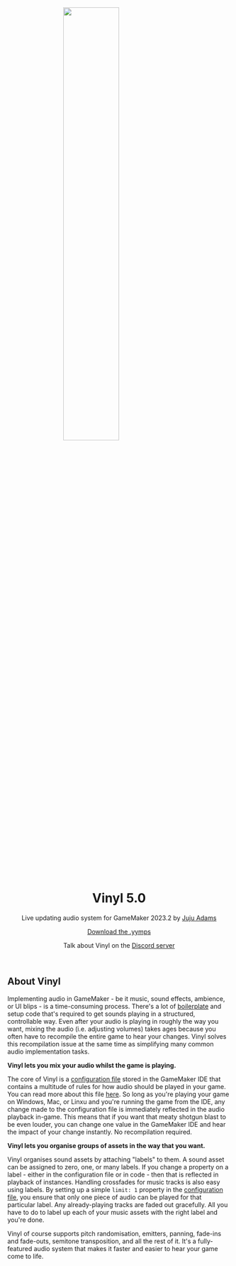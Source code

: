 &nbsp;

<img src="https://raw.githubusercontent.com/JujuAdams/Vinyl/master/LOGO.png" width="50%" style="display: block; margin: auto;" />
<h1 align="center">Vinyl 5.0</h1>
<p align="center">Live updating audio system for GameMaker 2023.2 by <a href="https://www.jujuadams.com/" target="_blank">Juju Adams</a></p>

<p align="center"><a href="https://github.com/JujuAdams/Vinyl/releases/" target="_blank">Download the .yymps</a></p>
<p align="center">Talk about Vinyl on the <a href="https://discord.gg/8krYCqr" target="_blank">Discord server</a></p>

&nbsp;

## About Vinyl

Implementing audio in GameMaker - be it music, sound effects, ambience, or UI blips - is a time-consuming process. There's a lot of [boilerplate](https://en.wikipedia.org/wiki/Boilerplate_code) and setup code that's required to get sounds playing in a structured, controllable way. Even after your audio is playing in roughly the way you want, mixing the audio (i.e. adjusting volumes) takes ages because you often have to recompile the entire game to hear your changes. Vinyl solves this recompilation issue at the same time as simplifying many common audio implementation tasks.

**Vinyl lets you mix your audio whilst the game is playing.**

The core of Vinyl is a [configuration file](Configuration) stored in the GameMaker IDE that contains a multitude of rules for how audio should be played in your game. You can read more about this file [here](Configuration). So long as you're playing your game on Windows, Mac, or Linxu and you're running the game from the IDE, any change made to the configuration file is immediately reflected in the audio playback in-game. This means that if you want that meaty shotgun blast to be even louder, you can change one value in the GameMaker IDE and hear the impact of your change instantly. No recompilation required.

**Vinyl lets you organise groups of assets in the way that you want.**

Vinyl organises sound assets by attaching "labels" to them. A sound asset can be assigned to zero, one, or many labels. If you change a property on a label - either in the configuration file or in code - then that is reflected in playback of instances. Handling crossfades for music tracks is also easy using labels. By setting up a simple `limit: 1` property in the [configuration file](Configuration), you ensure that only one piece of audio can be played for that particular label. Any already-playing tracks are faded out gracefully. All you have to do to label up each of your music assets with the right label and you're done.

Vinyl of course supports pitch randomisation, emitters, panning, fade-ins and fade-outs, semitone transposition, and all the rest of it. It's a fully-featured audio system that makes it faster and easier to hear your game come to life.
